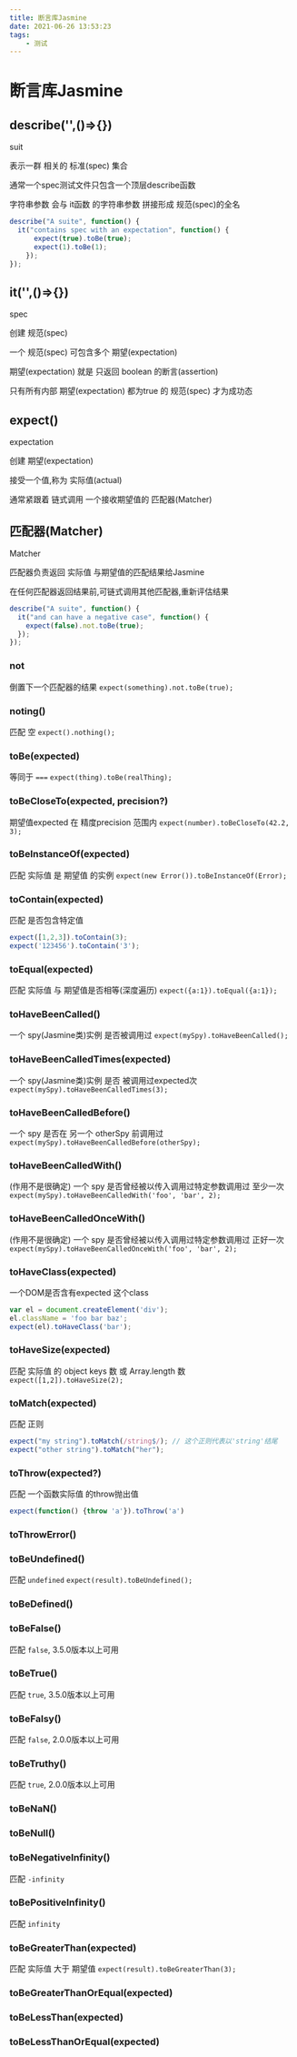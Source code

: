 ```yaml
---
title: 断言库Jasmine
date: 2021-06-26 13:53:23
tags: 
    - 测试
---
```


# 断言库Jasmine

## describe('',()=>{})
suit

表示一群 相关的 标准(spec) 集合

通常一个spec测试文件只包含一个顶层describe函数

字符串参数 会与 it函数 的字符串参数 拼接形成 规范(spec)的全名

```js
describe("A suite", function() {
  it("contains spec with an expectation", function() {
      expect(true).toBe(true);
      expect(1).toBe(1);
    });
});
```

## it('',()=>{})
spec

创建 规范(spec)

一个 规范(spec) 可包含多个 期望(expectation)

期望(expectation) 就是 只返回 boolean 的断言(assertion)

只有所有内部 期望(expectation) 都为true 的 规范(spec) 才为成功态

## expect()
expectation

创建 期望(expectation)

接受一个值,称为 实际值(actual)

通常紧跟着 链式调用 一个接收期望值的 匹配器(Matcher)

## 匹配器(Matcher)
Matcher

匹配器负责返回 实际值 与期望值的匹配结果给Jasmine

在任何匹配器返回结果前,可链式调用其他匹配器,重新评估结果

```js
describe("A suite", function() {
  it("and can have a negative case", function() {
    expect(false).not.toBe(true);
  });
});
```
### not
倒置下一个匹配器的结果
`expect(something).not.toBe(true);`

### noting()
匹配 空
`expect().nothing();`

### toBe(expected)
等同于 `===`
`expect(thing).toBe(realThing);`

### toBeCloseTo(expected, precision?)
期望值expected 在 精度precision 范围内
`expect(number).toBeCloseTo(42.2, 3);`

### toBeInstanceOf(expected)
匹配 实际值 是 期望值 的实例
`expect(new Error()).toBeInstanceOf(Error);`

### toContain(expected)
匹配 是否包含特定值
```js
expect([1,2,3]).toContain(3);
expect('123456').toContain('3');
```

### toEqual(expected)
匹配 实际值 与 期望值是否相等(深度遍历)
`expect({a:1}).toEqual({a:1});`



### toHaveBeenCalled()
一个 spy(Jasmine类)实例 是否被调用过
`expect(mySpy).toHaveBeenCalled();`

### toHaveBeenCalledTimes(expected)
一个 spy(Jasmine类)实例 是否 被调用过expected次
`expect(mySpy).toHaveBeenCalledTimes(3);`

### toHaveBeenCalledBefore()
一个 spy 是否在 另一个 otherSpy 前调用过
`expect(mySpy).toHaveBeenCalledBefore(otherSpy);`

### toHaveBeenCalledWith()
(作用不是很确定)
一个 spy 是否曾经被以传入调用过特定参数调用过 至少一次
`expect(mySpy).toHaveBeenCalledWith('foo', 'bar', 2);`

### toHaveBeenCalledOnceWith()
(作用不是很确定)
一个 spy 是否曾经被以传入调用过特定参数调用过 正好一次
`expect(mySpy).toHaveBeenCalledOnceWith('foo', 'bar', 2);`


### toHaveClass(expected)
一个DOM是否含有expected 这个class
```js
var el = document.createElement('div');
el.className = 'foo bar baz';
expect(el).toHaveClass('bar');
```

### toHaveSize(expected)
匹配 实际值 的 object keys 数 或 Array.length 数
`expect([1,2]).toHaveSize(2);`

### toMatch(expected)
匹配 正则
```js
expect("my string").toMatch(/string$/); // 这个正则代表以'string'结尾
expect("other string").toMatch("her");
```

### toThrow(expected?)
匹配 一个函数实际值 的throw抛出值 
```js
expect(function() {throw 'a'}).toThrow('a')
```
### toThrowError()



### toBeUndefined()
匹配 `undefined`
`expect(result).toBeUndefined();`
### toBeDefined()
### toBeFalse()
匹配 `false`, 3.5.0版本以上可用
### toBeTrue()
匹配 `true`, 3.5.0版本以上可用
### toBeFalsy()
匹配 `false`, 2.0.0版本以上可用
### toBeTruthy()
匹配 `true`, 2.0.0版本以上可用
### toBeNaN()
### toBeNull()
### toBeNegativeInfinity()
匹配 `-infinity`
### toBePositiveInfinity()
匹配 `infinity`

### toBeGreaterThan(expected)
匹配 实际值 大于 期望值
`expect(result).toBeGreaterThan(3);`
### toBeGreaterThanOrEqual(expected)
### toBeLessThan(expected)
### toBeLessThanOrEqual(expected)

